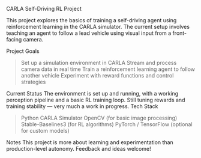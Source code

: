 CARLA Self-Driving RL Project

This project explores the basics of training a self-driving agent using reinforcement learning in the CARLA simulator. The current setup involves teaching an agent to follow a lead vehicle using visual input from a front-facing camera.

Project Goals
> Set up a simulation environment in CARLA
> Stream and process camera data in real time
> Train a reinforcement learning agent to follow another vehicle
> Experiment with reward functions and control strategies

Current Status
The environment is set up and running, with a working perception pipeline and a basic RL training loop. Still tuning rewards and training stability — very much a work in progress.
Tech Stack

> Python
> CARLA Simulator
> OpenCV (for basic image processing)
> Stable-Baselines3 (for RL algorithms)
> PyTorch / TensorFlow (optional for custom models)

Notes
This project is more about learning and experimentation than production-level autonomy. Feedback and ideas welcome!
